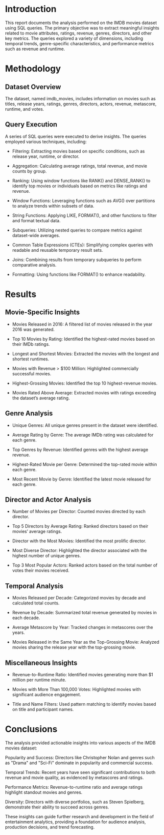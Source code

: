 

# **Introduction**

This report documents the analysis performed on the IMDB movies dataset using SQL queries. The primary objective was to extract meaningful insights related to movie attributes, ratings, revenue, genres, directors, and other key metrics. The queries explored a variety of dimensions, including temporal trends, genre-specific characteristics, and performance metrics such as revenue and runtime.

# **Methodology**

## **Dataset Overview**

The dataset, named imdb_movies, includes information on movies such as titles, release years, ratings, genres, directors, actors, revenue, metascore, runtime, and votes.

## **Query Execution**

A series of SQL queries were executed to derive insights. The queries employed various techniques, including:

* Filtering: Extracting movies based on specific conditions, such as release year, runtime, or director.

* Aggregation: Calculating average ratings, total revenue, and movie counts by group.

* Ranking: Using window functions like RANK() and DENSE_RANK() to identify top movies or individuals based on metrics like ratings      and revenue.

* Window Functions: Leveraging functions such as AVG() over partitions to analyze trends within subsets of data.

* String Functions: Applying LIKE, FORMAT(), and other functions to filter and format textual data.

* Subqueries: Utilizing nested queries to compare metrics against dataset-wide averages.

* Common Table Expressions (CTEs): Simplifying complex queries with readable and reusable temporary result sets.

* Joins: Combining results from temporary subqueries to perform comparative analysis.

* Formatting: Using functions like FORMAT() to enhance readability.

# **Results**

## **Movie-Specific Insights**

* Movies Released in 2016: A filtered list of movies released in the year 2016 was generated.

* Top 10 Movies by Rating: Identified the highest-rated movies based on their IMDb ratings.

* Longest and Shortest Movies: Extracted the movies with the longest and shortest runtimes.

* Movies with Revenue > $100 Million: Highlighted commercially successful movies.

* Highest-Grossing Movies: Identified the top 10 highest-revenue movies.

* Movies Rated Above Average: Extracted movies with ratings exceeding the dataset’s average rating.

## **Genre Analysis**

* Unique Genres: All unique genres present in the dataset were identified.

* Average Rating by Genre: The average IMDb rating was calculated for each genre.

* Top Genres by Revenue: Identified genres with the highest average revenue.

* Highest-Rated Movie per Genre: Determined the top-rated movie within each genre.

* Most Recent Movie by Genre: Identified the latest movie released for each genre.

## **Director and Actor Analysis**

* Number of Movies per Director: Counted movies directed by each director.

* Top 5 Directors by Average Rating: Ranked directors based on their movies’ average ratings.

* Director with the Most Movies: Identified the most prolific director.

* Most Diverse Director: Highlighted the director associated with the highest number of unique genres.

* Top 3 Most Popular Actors: Ranked actors based on the total number of votes their movies received.

## **Temporal Analysis**

* Movies Released per Decade: Categorized movies by decade and calculated total counts.

* Revenue by Decade: Summarized total revenue generated by movies in each decade.

* Average Metascore by Year: Tracked changes in metascores over the years.

* Movies Released in the Same Year as the Top-Grossing Movie: Analyzed movies sharing the release year with the top-grossing movie.

## **Miscellaneous Insights**

* Revenue-to-Runtime Ratio: Identified movies generating more than $1 million per runtime minute.

* Movies with More Than 100,000 Votes: Highlighted movies with significant audience engagement.

* Title and Name Filters: Used pattern matching to identify movies based on title and participant names.

# **Conclusions**

The analysis provided actionable insights into various aspects of the IMDB movies dataset:

Popularity and Success: Directors like Christopher Nolan and genres such as "Drama" and "Sci-Fi" dominate in popularity and commercial success.

Temporal Trends: Recent years have seen significant contributions to both revenue and movie quality, as evidenced by metascores and ratings.

Performance Metrics: Revenue-to-runtime ratio and average ratings highlight standout movies and genres.

Diversity: Directors with diverse portfolios, such as Steven Spielberg, demonstrate their ability to succeed across genres.

These insights can guide further research and development in the field of entertainment analytics, providing a foundation for audience analysis, production decisions, and trend forecasting.


